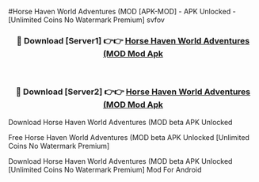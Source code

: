 #Horse Haven World Adventures (MOD [APK-MOD] - APK Unlocked - [Unlimited Coins No Watermark Premium] svfov



<div align="center">

<h3>🔴 Download [Server1] 👉👉 <a href="https://momento.my/?title=Horse_Haven_World_Adventures_(MOD">Horse Haven World Adventures (MOD Mod Apk</a></h3><br>

<h3>🔴 Download [Server2] 👉👉 <a href="https://momento.my/?title=Horse_Haven_World_Adventures_(MOD">Horse Haven World Adventures (MOD Mod Apk</a></h3>
</div>



Download Horse Haven World Adventures (MOD beta APK Unlocked

Free Horse Haven World Adventures (MOD beta APK Unlocked [Unlimited Coins No Watermark Premium]

Download Horse Haven World Adventures (MOD beta APK Unlocked [Unlimited Coins No Watermark Premium] Mod For Android
